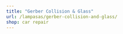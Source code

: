 ```yaml
---
title: "Gerber Collision & Glass"
url: /lampasas/gerber-collision-and-glass/
shop: car repair
---
```

